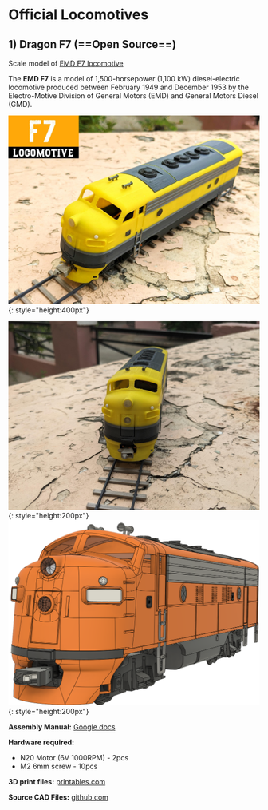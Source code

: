 # Official Locomotives
## 1) Dragon F7 (==Open Source==)
Scale model of [EMD F7 locomotive](https://en.wikipedia.org/wiki/EMD_F7)

The **EMD F7** is a model of 1,500-horsepower (1,100 kW) diesel-electric locomotive produced between February 1949 and December 1953 by the Electro-Motive Division of General Motors (EMD) and General Motors Diesel (GMD).

![](images/locomotive-f7-poster.jpg){: style="height:400px"}

![](images/locomotive-f7-1.jpg){: style="height:200px"}
![](images/locomotive-f7-pers.jpg){: style="height:200px"}

**Assembly Manual:** [Google docs](https://docs.google.com/presentation/d/1AxjxZsO5vrXmXC-GFSj-jBn4ESSynoftXoCb3mvGecE)

**Hardware required:**

- N20 Motor (6V 1000RPM) - 2pcs
- M2 6mm screw - 10pcs

**3D print files:** [printables.com](https://www.printables.com/model/346667)

**Source CAD Files:** [github.com](https://github.com/DragonRailway/Locomotives)

